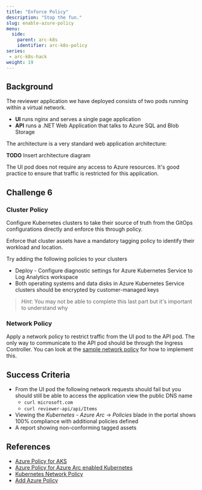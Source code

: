 ```yaml
---
title: "Enforce Policy"
description: "Stop the fun."
slug: enable-azure-policy
menu:
  side:
    parent: arc-k8s
    identifier: arc-k8s-policy
series:
 - arc-k8s-hack
weight: 19
---
```


## Background

The reviewer application we have deployed consists of two pods running within a virtual network.

* **UI** runs nginx and serves a single page application
* **API** runs a .NET Web Application that talks to Azure SQL and Blob Storage

The architecture is a very standard web application architecture:

**TODO** Insert architecture diagram

The UI pod does not require any access to Azure resources. It's good practice to ensure that traffic is restricted for this application.

## Challenge 6

### Cluster Policy

Configure Kubernetes clusters to take their source of truth from the GitOps configurations directly and enforce this through policy.

Enforce that cluster assets have a mandatory tagging policy to identify their workload and location.

Try adding the following policies to your clusters
* Deploy - Configure diagnostic settings for Azure Kubernetes Service to Log Analytics workspace
* Both operating systems and data disks in Azure Kubernetes Service clusters should be encrypted by customer-managed keys

> *Hint*: You may not be able to complete this last part but it's important to understand why

### Network Policy

Apply a network policy to restrict traffic from the UI pod to the API pod. The only way to communicate to the API pod should be through the Ingress Controller. You can look at the [sample network policy](/arc/kubernetes/hack/assets/network-policy.yaml) for how to implement this.

## Success Criteria

* From the UI pod the following network requests should fail but you should still be able to access the application view the public DNS name
  * `curl microsoft.com`
  * `curl reviewer-api/api/Items`
* Viewing the *Kubernetes - Azure Arc* -> *Policies* blade in the portal shows 100% compliance with additional policies defined
* A report showing non-conforming tagged assets

## References

* [Azure Policy for AKS](https://docs.microsoft.com/azure/aks/policy-reference)
* [Azure Policy for Azure Arc enabled Kubernetes](https://docs.microsoft.com/azure/azure-arc/kubernetes/policy-reference)
* [Kubernetes Network Policy](https://kubernetes.io/docs/concepts/services-networking/network-policies/)
* [Add Azure Policy](https://docs.microsoft.com/azure/azure-arc/kubernetes/use-azure-policy)